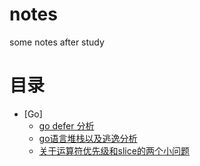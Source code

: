 # notes
some notes after study

# 目录

* [Go]
   * [go defer 分析](go/go%20defer.md)
   * [go语言堆栈以及逃逸分析](go/go语言堆栈以及逃逸分析.md)
   * [关于运算符优先级和slice的两个小问题](go/关于运算符优先级和slice的两个小问题.md)
